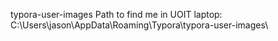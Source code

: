 typora-user-images
Path to find me in UOIT laptop: C:\Users\jason\AppData\Roaming\Typora\typora-user-images\